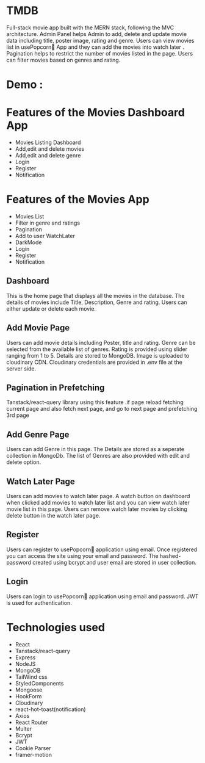 # TMDB

Full-stack movie app built with the MERN stack, following the MVC architecture. Admin Panel helps Admin to add, delete and update movie data including title, poster image, rating and genre.
Users can view movies list in usePopcorn🍟 App and they can add the movies into watch later . Pagination helps to restrict the number of movies listed in the page. Users can filter movies based on genres and rating.

# Demo :

# Features of the Movies Dashboard App

- Movies Listing Dashboard
- Add,edit and delete movies
- Add,edit and delete genre
- Login
- Register
- Notification

# Features of the Movies App

- Movies List
- Filter in genre and ratings
- Pagination
- Add to user WatchLater
- DarkMode
- Login
- Register
- Notification

## Dashboard

This is the home page that displays all the movies in the database. The details of movies include Title, Description, Genre and rating. Users can either update or delete each movie.

## Add Movie Page

Users can add movie details including Poster, title and rating. Genre can be selected from the available list of genres. Rating is provided using slider ranging from 1 to 5. Details are stored to MongoDB. Image is uploaded to cloudinary CDN. Cloudinary credentials are provided in .env file at the server side.

## Pagination in Prefetching

Tanstack/react-query library using this feature .if page reload fetching current page and also fetch next page, and go to next page and prefetching 3rd page

## Add Genre Page

Users can add Genre in this page. The Details are stored as a seperate collection in MongoDb. The list of Genres are also provided with edit and delete option.

## Watch Later Page

Users can add movies to watch later page. A watch button on dashboard when clicked add movies to watch later list and you can view watch later movie list in this page. Users can remove watch later movies by clicking delete button in the watch later page.

## Register

Users can register to usePopcorn🍟 application using email. Once registered you can access the site using your email and password.
The hashed-password created using bcrypt and user email are stored in user collection.

## Login

Users can login to usePopcorn🍟 application using email and password. JWT is used for authentication.

# Technologies used

- React
- Tanstack/react-query
- Express
- NodeJS
- MongoDB
- TailWind css
- StyledComponents
- Mongoose
- HookForm
- Cloudinary
- react-hot-toast(notification)
- Axios
- React Router
- Multer
- Bcrypt
- JWT
- Cookie Parser
- framer-motion
